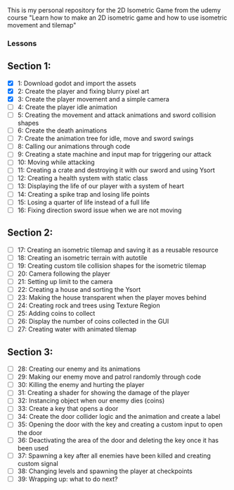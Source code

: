 This is my personal repository for the 2D Isometric Game from the udemy course "Learn how to make an 2D isometric game and how to use isometric movement and tilemap"

### Lessons

## Section 1:
- [x] 1: Download godot and import the assets
- [x] 2: Create the player and fixing blurry pixel art
- [x] 3: Create the player movement and a simple camera
- [ ] 4: Create the player idle animation
- [ ] 5: Creating the movement and attack animations and sword collision shapes
- [ ] 6: Create the death animations
- [ ] 7: Create the animation tree for idle, move and sword swings
- [ ] 8: Calling our animations through code
- [ ] 9: Creating a state machine and input map for triggering our attack
- [ ] 10: Moving while attacking
- [ ] 11: Creating a crate and destroying it with our sword and using Ysort
- [ ] 12: Creating a health system with static class
- [ ] 13: Displaying the life of our player with a system of heart
- [ ] 14: Creating a spike trap and losing life points
- [ ] 15: Losing a quarter of life instead of a full life
- [ ] 16: Fixing direction sword issue when we are not moving

## Section 2:
- [ ] 17: Creating an isometric tilemap and saving it as a reusable resource
- [ ] 18: Creating an isometric terrain with autotile
- [ ] 19: Creating custom tile collision shapes for the isometric tilemap
- [ ] 20: Camera following the player
- [ ] 21: Setting up limit to the camera
- [ ] 22: Creating a house and sorting the Ysort
- [ ] 23: Making the house transparent when the player moves behind
- [ ] 24: Creating rock and trees using Texture Region
- [ ] 25: Adding coins to collect
- [ ] 26: Display the number of coins collected in the GUI
- [ ] 27: Creating water with animated tilemap

## Section 3:
- [ ] 28: Creating our enemy and its animations
- [ ] 29: Making our enemy move and patrol randomly through code
- [ ] 30: Killing the enemy and hurting the player
- [ ] 31: Creating a shader for showing the damage of the player
- [ ] 32: Instancing object when our enemy dies (coins)
- [ ] 33: Create a key that opens a door
- [ ] 34: Create the door collider logic and the animation and create a label
- [ ] 35: Opening the door with the key and creating a custom input to open the door
- [ ] 36: Deactivating the area of the door and deleting the key once it has been used
- [ ] 37: Spawning a key after all enemies have been killed and creating custom signal
- [ ] 38: Changing levels and spawning the player at checkpoints
- [ ] 39: Wrapping up: what to do next?
